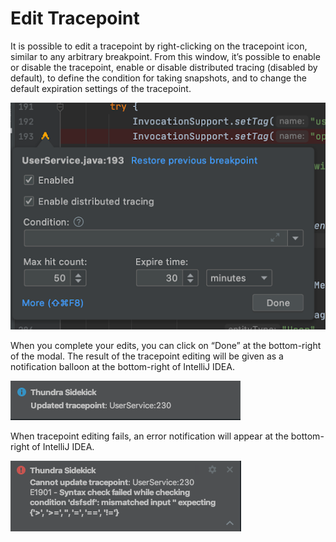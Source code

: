# Edit Tracepoint

It is possible to edit a tracepoint by right-clicking on the tracepoint icon, similar to any arbitrary breakpoint. From this window, it’s possible to enable or disable the tracepoint, enable or disable distributed tracing (disabled by default), to define the condition for taking snapshots, and to change the default expiration settings of the tracepoint.

![Sidekick - Edit Tracepoint](../../../.gitbook/assets/EditTracepoint.png)

When you complete your edits, you can click on “Done” at the bottom-right of the modal. The result of the tracepoint editing will be given as a notification balloon at the bottom-right of IntelliJ IDEA.

![Sidekick - Tracepoint Edit Success](../../../.gitbook/assets/TracepointEditSuccess.png)

When tracepoint editing fails, an error notification will appear at the bottom-right of IntelliJ IDEA.

![Sidekick - Tracepoint Edit Failure](../../../.gitbook/assets/TracepointEditFail.png)


